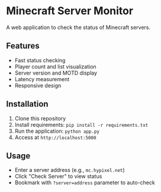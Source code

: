 # Minecraft Server Monitor

A web application to check the status of Minecraft servers.

## Features
- Fast status checking
- Player count and list visualization
- Server version and MOTD display
- Latency measurement
- Responsive design

## Installation
1. Clone this repository
2. Install requirements: `pip install -r requirements.txt`
3. Run the application: `python app.py`
4. Access at `http://localhost:5000`

## Usage
- Enter a server address (e.g., `mc.hypixel.net`)
- Click "Check Server" to view status
- Bookmark with `?server=address` parameter to auto-check
